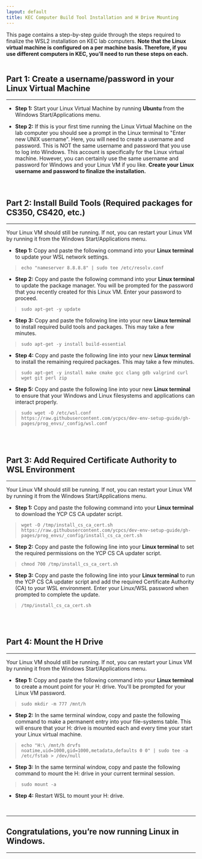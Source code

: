 ```yaml
---
layout: default
title: KEC Computer Build Tool Installation and H Drive Mounting
---
```


This page contains a step-by-step guide through the steps required to finalize the WSL2 installation on KEC lab computers. **Note that the Linux virtual machine is configured on a per machine basis. Therefore, if you use different computers in KEC, you'll need to run these steps on each.**
<br><br>



## Part 1: Create a username/password in your Linux Virtual Machine

---

* **Step 1:** Start your Linux Virtual Machine by running **Ubuntu** from the Windows Start/Applications menu.

* **Step 2:** If this is your first time running the Linux Virtual Machine on the lab computer you should see a prompt in the Linux terminal to "Enter new UNIX username". Here, you will need to create a username and password.  This is NOT the same username and password that you use to log into Windows. This account is specifically for the Linux virtual machine.  However, you can certainly use the same username and password for Windows and your Linux VM if you like. **Create your Linux username and password to finalize the installation.**
<br><br><br>



## Part 2: Install Build Tools (Required packages for CS350, CS420, etc.)

---

Your Linux VM should still be running. If not, you can restart your Linux VM by running it from the Windows Start/Applications menu.

* **Step 1:** Copy and paste the following command into your **Linux terminal** to update your WSL network settings.

> ```
> echo "nameserver 8.8.8.8" | sudo tee /etc/resolv.conf
> ```

* **Step 2:** Copy and paste the following command into your **Linux terminal** to update the package manager. You will be prompted for the password that you recently created for this Linux VM. Enter your password to proceed.

> ```
> sudo apt-get -y update
> ```


* **Step 3:** Copy and paste the following line into your new **Linux terminal** to install required build tools and packages. This may take a few minutes.

> ```
> sudo apt-get -y install build-essential
> ```


* **Step 4:** Copy and paste the following line into your new **Linux terminal** to install the remaining required packages. This may take a few minutes.

> ```
> sudo apt-get -y install make cmake gcc clang gdb valgrind curl wget git perl zip
> ```


* **Step 5:** Copy and paste the following line into your new **Linux terminal** to ensure  that your Windows and Linux filesystems and applications can interact properly.

> ```
> sudo wget -O /etc/wsl.conf https://raw.githubusercontent.com/ycpcs/dev-env-setup-guide/gh-pages/prog_envs/_config/wsl.conf
> ```

<br><br>



## Part 3: Add Required Certificate Authority to WSL Environment

---

Your Linux VM should still be running. If not, you can restart your Linux VM by running it from the Windows Start/Applications menu.

* **Step 1:** Copy and paste the following command into your **Linux terminal** to download the YCP CS CA updater script.

> ```
> wget -O /tmp/install_cs_ca_cert.sh https://raw.githubusercontent.com/ycpcs/dev-env-setup-guide/gh-pages/prog_envs/_config/install_cs_ca_cert.sh
> ```


* **Step 2:** Copy and paste the following line into your **Linux terminal** to set the required permissions on the YCP CS CA updater script.

> ```
> chmod 700 /tmp/install_cs_ca_cert.sh
> ```


* **Step 3:** Copy and paste the following line into your **Linux terminal** to run the YCP CS CA updater script and add the required Certificate Authority (CA) to your WSL environment. Enter your Linux/WSL password when prompted to complete the update.

> ```
> /tmp/install_cs_ca_cert.sh
> ```

<br><br>



## Part 4: Mount the H Drive

---

Your Linux VM should still be running. If not, you can restart your Linux  VM by running it from the Windows Start/Applications menu.

* **Step 1:** Copy and paste the following command into your **Linux terminal** to create a mount point for your H: drive.  You'll be prompted for your Linux VM password.

> ```
> sudo mkdir -m 777 /mnt/h
> ```


* **Step 2:** In the same terminal window, copy and paste the following command to make a permanent entry into your file-systems table.  This will ensure that your H: drive is mounted each and every time your start your Linux virtual machine.

> ```
> echo "H:\ /mnt/h drvfs noatime,uid=1000,gid=1000,metadata,defaults 0 0" | sudo tee -a /etc/fstab > /dev/null
> ```


* **Step 3:** In the same terminal window, copy and paste the following command to mount 
the H: drive in your current terminal session.

> ```
> sudo mount -a
> ```

* **Step 4:** Restart WSL to mount your H: drive. 

<br>


---

## Congratulations, you’re now running Linux in Windows.

--- 
